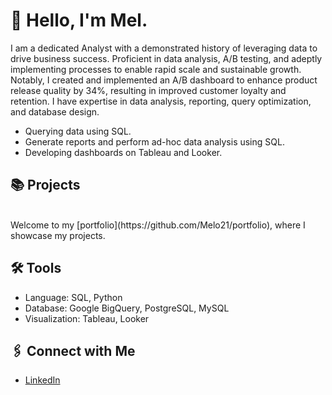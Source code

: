 # 👋 Hello, I'm Mel.  
I am a dedicated Analyst with a demonstrated history of leveraging data to drive business success. Proficient in data analysis, A/B testing, and adeptly implementing processes to enable rapid scale and sustainable growth. Notably, I created and implemented an A/B dashboard to enhance product release quality by 34%, resulting in improved customer loyalty and retention. I have expertise in data analysis, reporting, query optimization, and database design.

- Querying data using SQL.
- Generate reports and perform ad-hoc data analysis using SQL.
- Developing dashboards on Tableau and Looker.

## 📚 Projects
<br>
Welcome to my [portfolio](https://github.com/Melo21/portfolio), where I showcase my projects.

## 🛠️ Tools
- Language: SQL, Python
- Database: Google BigQuery, PostgreSQL, MySQL
- Visualization: Tableau, Looker

## 🖇 Connect with Me
- [LinkedIn](https://www.linkedin.com/in/melodywongk/)
